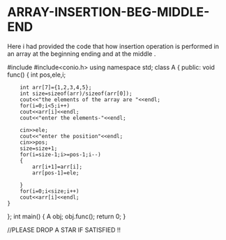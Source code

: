 # ARRAY-INSERTION-BEG-MIDDLE-END
Here i had provided the code that how insertion operation is performed in an array at the beginning ending and at the middle .


#include<iostream>
#include<conio.h>
using namespace std;
class A
{
    public:
    void func()
    {
        int pos,ele,i;
        
        int arr[7]={1,2,3,4,5};
        int size=sizeof(arr)/sizeof(arr[0]);
        cout<<"the elements of the array are "<<endl;
        for(i=0;i<5;i++)
        cout<<arr[i]<<endl;
        cout<<"enter the elements-"<<endl;
        
        cin>>ele;
        cout<<"enter the position"<<endl;
        cin>>pos;
        size=size+1;
        for(i=size-1;i>=pos-1;i--)
        {
            arr[i+1]=arr[i];
            arr[pos-1]=ele;
            
        }
        for(i=0;i<size;i++)
        cout<<arr[i]<<endl;
    }
};
int main()
{
    A obj;
    obj.func();
    return 0;
}
                           
  //PLEASE DROP A STAR IF SATISFIED !!

